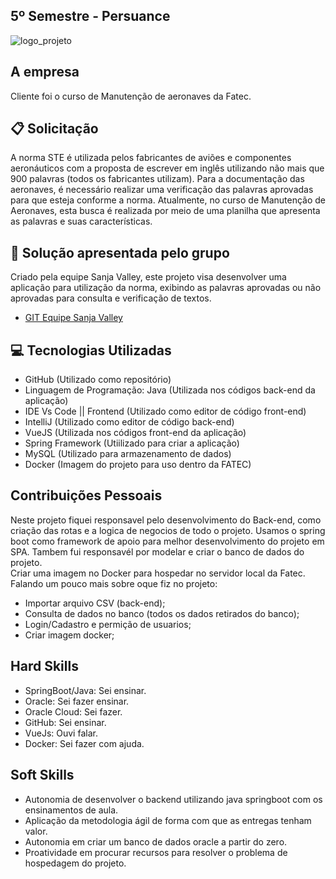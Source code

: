 ## 5º Semestre -  Persuance
![logo_projeto](https://github.com/alexiakarine/Portifolios-projetos-fatec/blob/master/Icons/icon_5.png)

## A empresa
Cliente foi o curso de Manutenção de aeronaves da Fatec.

## :clipboard: Solicitação 
A norma STE é utilizada pelos fabricantes de aviões e componentes aeronáuticos com a proposta de escrever em inglês utilizando não mais que 900 palavras (todos os fabricantes utilizam). Para a documentação das aeronaves, é necessário realizar uma verificação das palavras aprovadas para que esteja conforme a norma. Atualmente, no curso de Manutenção de Aeronaves, esta busca é realizada por meio de uma planilha que apresenta as palavras e suas características.

## :pushpin: Solução apresentada pelo grupo
Criado pela equipe Sanja Valley, este projeto visa desenvolver uma aplicação para utilização da norma, exibindo as palavras aprovadas ou não aprovadas para consulta e verificação de textos.

* [GIT Equipe Sanja Valley](https://github.com/EquipeFatec) 

## :computer: Tecnologias Utilizadas
- GitHub (Utilizado como repositório)
- Linguagem de Programação: Java (Utilizada nos códigos back-end da aplicação)
- IDE Vs Code || Frontend (Utilizado como editor de código front-end)
- IntelliJ (Utilizado como editor de código back-end)
- VueJS (Utilizada nos códigos front-end da aplicação)
- Spring Framework (Utiilizado para criar a aplicação)
- MySQL (Utilizado para armazenamento de dados)
- Docker (Imagem do projeto para uso dentro da FATEC)

## Contribuições Pessoais
Neste projeto fiquei responsavel pelo desenvolvimento do Back-end, como criação das rotas e a logica de negocios de todo o projeto. Usamos o spring boot como framework de apoio para melhor desenvolvimento do projeto em SPA. Tambem fui responsavél por modelar e criar o banco de dados do projeto.<br>
Criar uma imagem no Docker para hospedar no servidor local da Fatec.<br>
Falando um pouco mais sobre oque fiz no projeto:
* Importar arquivo CSV (back-end);
* Consulta de dados no banco (todos os dados retirados do banco);
* Login/Cadastro e permição de usuarios;
* Criar imagem docker;


## Hard Skills
- SpringBoot/Java: Sei ensinar.
- Oracle: Sei fazer ensinar.
- Oracle Cloud: Sei fazer.
- GitHub: Sei ensinar.
- VueJs: Ouvi falar.
- Docker: Sei fazer com ajuda.

## Soft Skills 
* Autonomia de desenvolver o backend utilizando java springboot com os ensinamentos de aula.
* Aplicação da metodologia ágil de forma com que as entregas tenham valor.
* Autonomia em criar um banco de dados oracle a partir do zero.
* Proatividade em procurar recursos para resolver o problema de hospedagem do projeto.

